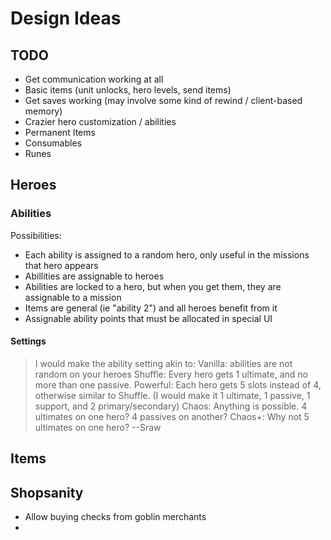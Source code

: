 # Design Ideas
## TODO
* Get communication working at all
* Basic items (unit unlocks, hero levels, send items)
* Get saves working (may involve some kind of rewind / client-based memory)
* Crazier hero customization / abilities
* Permanent Items
* Consumables
* Runes

## Heroes
### Abilities
Possibilities:
* Each ability is assigned to a random hero, only useful in the missions that hero appears
* Abillities are assignable to heroes
* Abilities are locked to a hero, but when you get them, they are assignable to a mission
* Items are general (ie "ability 2") and all heroes benefit from it
* Assignable ability points that must be allocated in special UI

#### Settings
> I would make the ability setting akin to:
> Vanilla: abilities are not random on your heroes
> Shuffle: Every hero gets 1 ultimate, and no more than one passive.
> Powerful: Each hero gets 5 slots instead of 4, otherwise similar to Shuffle. (I would make it 1 ultimate, 1 passive, 1 support, and 2 primary/secondary)
> Chaos: Anything is possible. 4 ultimates on one hero? 4 passives on another?
> Chaos+: Why not 5 ultimates on one hero?
--Sraw

## Items

## Shopsanity
* Allow buying checks from goblin merchants
* 